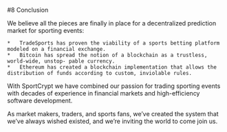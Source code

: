 #8 Conclusion

We believe all the pieces are finally in place for a decentralized prediction market for sporting events:

	*	TradeSports has proven the viability of a sports betting platform modeled on a financial exchange.
	*	Bitcoin has spread the notion of a blockchain as a trustless, world-wide, unstop- pable currency.
	*	Ethereum has created a blockchain implementation that allows the distribution of funds according to custom, inviolable rules.

With SportCrypt we have combined our passion for trading sporting events with decades of experience in financial markets and high-efficiency software development.

As market makers, traders, and sports fans, we’ve created the system that we’ve always wished existed, and we’re inviting the world to come join us.